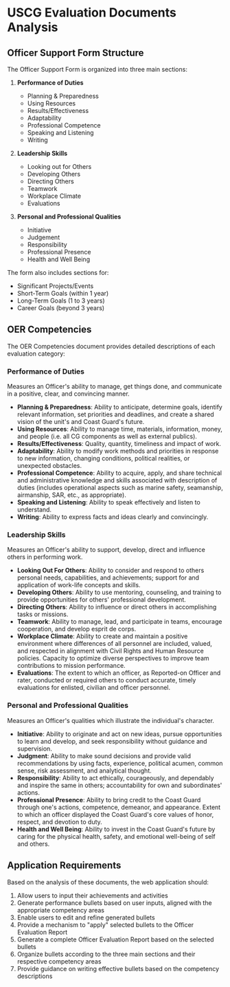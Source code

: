 # USCG Evaluation Documents Analysis

## Officer Support Form Structure
The Officer Support Form is organized into three main sections:

1. **Performance of Duties**
   - Planning & Preparedness
   - Using Resources
   - Results/Effectiveness
   - Adaptability
   - Professional Competence
   - Speaking and Listening
   - Writing

2. **Leadership Skills**
   - Looking out for Others
   - Developing Others
   - Directing Others
   - Teamwork
   - Workplace Climate
   - Evaluations

3. **Personal and Professional Qualities**
   - Initiative
   - Judgement
   - Responsibility
   - Professional Presence
   - Health and Well Being

The form also includes sections for:
- Significant Projects/Events
- Short-Term Goals (within 1 year)
- Long-Term Goals (1 to 3 years)
- Career Goals (beyond 3 years)

## OER Competencies
The OER Competencies document provides detailed descriptions of each evaluation category:

### Performance of Duties
Measures an Officer's ability to manage, get things done, and communicate in a positive, clear, and convincing manner.
- **Planning & Preparedness**: Ability to anticipate, determine goals, identify relevant information, set priorities and deadlines, and create a shared vision of the unit's and Coast Guard's future.
- **Using Resources**: Ability to manage time, materials, information, money, and people (i.e. all CG components as well as external publics).
- **Results/Effectiveness**: Quality, quantity, timeliness and impact of work.
- **Adaptability**: Ability to modify work methods and priorities in response to new information, changing conditions, political realities, or unexpected obstacles.
- **Professional Competence**: Ability to acquire, apply, and share technical and administrative knowledge and skills associated with description of duties (includes operational aspects such as marine safety, seamanship, airmanship, SAR, etc., as appropriate).
- **Speaking and Listening**: Ability to speak effectively and listen to understand.
- **Writing**: Ability to express facts and ideas clearly and convincingly.

### Leadership Skills
Measures an Officer's ability to support, develop, direct and influence others in performing work.
- **Looking Out For Others**: Ability to consider and respond to others personal needs, capabilities, and achievements; support for and application of work-life concepts and skills.
- **Developing Others**: Ability to use mentoring, counseling, and training to provide opportunities for others' professional development.
- **Directing Others**: Ability to influence or direct others in accomplishing tasks or missions.
- **Teamwork**: Ability to manage, lead, and participate in teams, encourage cooperation, and develop esprit de corps.
- **Workplace Climate**: Ability to create and maintain a positive environment where differences of all personnel are included, valued, and respected in alignment with Civil Rights and Human Resource policies. Capacity to optimize diverse perspectives to improve team contributions to mission performance.
- **Evaluations**: The extent to which an officer, as Reported-on Officer and rater, conducted or required others to conduct accurate, timely evaluations for enlisted, civilian and officer personnel.

### Personal and Professional Qualities
Measures an Officer's qualities which illustrate the individual's character.
- **Initiative**: Ability to originate and act on new ideas, pursue opportunities to learn and develop, and seek responsibility without guidance and supervision.
- **Judgment**: Ability to make sound decisions and provide valid recommendations by using facts, experience, political acumen, common sense, risk assessment, and analytical thought.
- **Responsibility**: Ability to act ethically, courageously, and dependably and inspire the same in others; accountability for own and subordinates' actions.
- **Professional Presence**: Ability to bring credit to the Coast Guard through one's actions, competence, demeanor, and appearance. Extent to which an officer displayed the Coast Guard's core values of honor, respect, and devotion to duty.
- **Health and Well Being**: Ability to invest in the Coast Guard's future by caring for the physical health, safety, and emotional well-being of self and others.

## Application Requirements
Based on the analysis of these documents, the web application should:

1. Allow users to input their achievements and activities
2. Generate performance bullets based on user inputs, aligned with the appropriate competency areas
3. Enable users to edit and refine generated bullets
4. Provide a mechanism to "apply" selected bullets to the Officer Evaluation Report
5. Generate a complete Officer Evaluation Report based on the selected bullets
6. Organize bullets according to the three main sections and their respective competency areas
7. Provide guidance on writing effective bullets based on the competency descriptions
